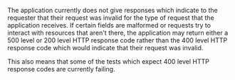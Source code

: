 The application currently does not give responses which indicate to the requester that their request was invalid for the type of request that the application  receives. If certain fields are malformed or requests try to interact with resources that aren't there, the application may return either a 500 level or 200 level HTTP response code rather than the 400 level HTTP response code which would indicate that their request was invalid.

This also means that some of the tests which expect 400 level HTTP response codes are currently failing.
